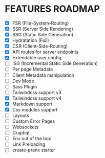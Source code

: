 # FEATURES ROADMAP

- [x] FSR (File-System-Routing)
- [x] SSR (Server Side Rendering)
- [x] SSG (Static Side Generation)
- [x] Hydratation (Full)
- [x] CSR (Client-Side-Routing)
- [x] API routes for server endpoints
- [x] Extendable user config
- [ ] ISG (Incremental Static Side Generation)
- [ ] Per page Metadata
- [ ] Client Metadata manipulation
- [ ] Dev Mode
- [ ] Sass Plugin
- [ ] Tailwindcss support v3
- [x] Tailwindcss support v4
- [x] Markdown support
- [x] Css modules support
- [ ] Layouts
- [ ] Custom Error Pages
- [ ] Websockets
- [ ] Graphql
- [ ] Env out of the box
- [ ] Link Preloading
- [ ] create-pranx starter
